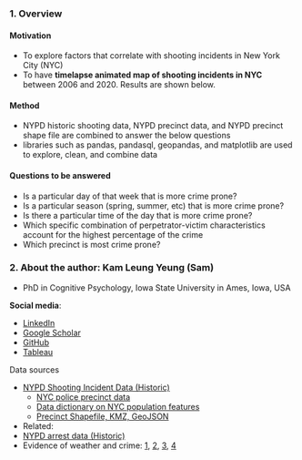 ### <a id='overview'>1. Overview</a>

#### Motivation
- To explore factors that correlate with shooting incidents in New York City (NYC)
- To have **timelapse animated map of shooting incidents in NYC** between 2006 and 2020.  Results are shown below.



#### Method
- NYPD historic shooting data, NYPD precinct data, and NYPD precinct shape file are combined to answer the below questions
- libraries such as pandas, pandasql, geopandas, and matplotlib are used to explore, clean, and combine data

#### Questions to be answered
- Is a particular day of that week that is more crime prone?
- Is a particular season (spring, summer, etc) that is more crime prone?
- Is there a particular time of the day that is more crime prone?
- Which specific combination of perpetrator-victim characteristics account for the highest percentage of the crime
- Which precinct is most crime prone?

### <a id='sam'>2. About the author: Kam Leung Yeung (Sam)</a>
* PhD in Cognitive Psychology, Iowa State University in Ames, Iowa, USA

**Social media**:
* [LinkedIn](https://www.linkedin.com/in/kamleungyeung/)
* [Google Scholar](https://scholar.google.com/citations?user=OwUmaN8AAAAJ)
* [GitHub](https://github.com/k-l-yeung)
* [Tableau](https://public.tableau.com/app/profile/kam.leung.yeung#!/)

Data sources
- [NYPD Shooting Incident Data (Historic)](https://catalog.data.gov/dataset/nypd-shooting-incident-data-historic)
  - [NYC police precinct data](https://johnkeefe.net/nyc-police-precinct-and-census-data)
  - [Data dictionary on NYC population features](https://www.documentcloud.org/documents/87708-pl94-171-1.html#document/p64)
  - [Precinct Shapefile, KMZ, GeoJSON](https://geodata.lib.berkeley.edu/catalog/nyu-2451-34568)
- Related: 
 - [NYPD arrest data (Historic)](https://data.cityofnewyork.us/Public-Safety/NYPD-Arrests-Data-Historic-/8h9b-rp9u)
 - Evidence of weather and crime: [1](https://www.ncbi.nlm.nih.gov/pmc/articles/PMC7310019/), [2](https://online.vwu.edu/news/environmental-studies/weather-and-crime/), [3](https://www.chicagotribune.com/data/ct-crime-heat-analysis-htmlstory.html), [4](https://www.nytimes.com/2018/09/21/upshot/a-rise-in-murder-lets-talk-about-the-weather.html)
